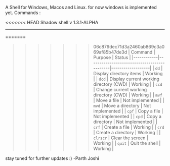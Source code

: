 A Shell for Windows, Macos and Linux. for now windows is implemented yet.
Commands :

<<<<<<< HEAD
Shadow shell v 1.3.1-ALPHA

________________________________________________________________________________
=======

>>>>>>> 06c879dec71d3a2460ab869c3a069af85b47de3d
| Command    | Purpose                                     | Status            |
|------------|---------------------------------------------|-------------------|
| `dd`       | Display directory items                     | Working           |
| `dcd`      | Display current working directory (CWD)     | Working           |
| `ccd`      | Change current working directory (CWD)      | Working           |
| `mvf`      | Move a file                                 | Not implemented   |
| `mvd`      | Move a directory                            | Not implemented   |
| `cpf`      | Copy a file                                 | Not implemented   |
| `cpd`      | Copy a directory                            | Not implemented   |
| `crf`      | Create a file                               | Working           |
| `crd`      | Create a directory                          | Working           |
| `clrscr`   | Clear the screen                            | Working           |
| `quit`     | Quit the shell                              | Working           |



stay tuned for further updates :)
-Parth Joshi
